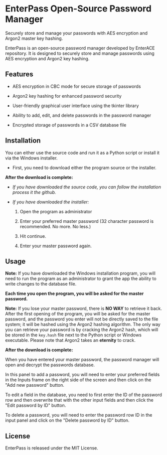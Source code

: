 
# EnterPass Open-Source Password Manager

  

Securely store and manage your passwords with AES encryption and Argon2 master key hashing.

  

EnterPass is an open-source password manager developed by EnterACE repository. It is designed to securely store and manage passwords using AES encryption and Argon2 key hashing.

  

## Features

  

- AES encryption in CBC mode for secure storage of passwords

- Argon2 key hashing for enhanced password security

- User-friendly graphical user interface using the tkinter library

- Ability to add, edit, and delete passwords in the password manager

- Encrypted storage of passwords in a CSV database file

  

## Installation

  

You can either use the source code and run it as a Python script or install it via the Windows installer.

  

 - First, you need to download either the program source or the
   installer.

  

**After the download is complete:**

  

 - *If you have downloaded the source code, you can follow the
   installation process it the github.*

  

 - *If you have downloaded the installer:*

  

	1. Open the program as administrator

	2. Enter your preferred master password (32 character password is recommended. No more. No less.)

	3. Hit continue.

	4. Enter your master password again.

  

## Usage

  

**Note:** If you have downloaded the Windows installation program, you will need to run the program as an administrator to grant the app the ability to write changes to the database file.

  

**Each time you open the program, you will be asked for the master password.**

  

**Note:** If you lose your master password, there is **NO WAY** to retrieve it back. After the first opening of the program, you will be asked for the master password, and the password you enter will not be directly saved to the file system; it will be hashed using the Argon2 hashing algorithm. The only way you can retrieve your password is by cracking the Argon2 hash, which will be stored in the `key.hash` file next to the Python script or Windows executable. Please note that Argon2 takes an **eternity** to crack.

  

**After the download is complete:**

  

When you have entered your master password, the password manager will open and decrypt the passwords database.

  

In this panel to add a password, you will need to enter your preferred fields in the Inputs frame on the right side of the screen and then click on the "Add new password" button.

  

To edit a field in the database, you need to first enter the ID of the password row and then overwrite that with the other input fields and then click the "Edit password by ID" button.

  

To delete a password, you will need to enter the password row ID in the input panel and click on the "Delete password by ID" button.

  

## License

  

EnterPass is released under the MIT License.
